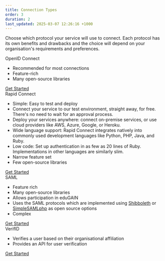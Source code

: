 ```yaml
---
title: Connection Types
order: 3
duration: 2
last_updated: 2025-03-07 12:26:16 +1000
---
```


Choose which protocol your service will use to connect. Each protocol has its own benefits and drawbacks and the choice will depend on your organisation's requirements and preferences.

<div class="card border-dark mt-4 mb-3">
  <div class="card-header text-white bg-primary">OpenID Connect</div>
    <div class="card-body">
      <ul class="list-group list-group-flush">
        <li class="list-group-item"><i class="fa fa-check-circle" style="color:green"></i> Recommended for most 
connections</li>
        <li class="list-group-item"><i class="fa fa-check-circle" style="color:green"></i> Feature-rich</li>
        <li class="list-group-item"><i class="fa fa-check-circle" style="color:green"></i> Many open-source 
libraries</li>
      </ul>
      <a href="/openid-connect-integration/01-overview" class="btn btn-primary mt-4">Get Started</a>
    </div>
</div>

<div class="card border-dark mb-3">
  <div class="card-header text-white bg-primary">Rapid Connect</div>
  <div class="card-body">
    <ul class="list-group list-group-flush">
      <li class="list-group-item"><i class="fa fa-check-circle" style="color:green"></i> Simple: Easy to test 
and deploy</li>
      <li class="list-group-item"><i class="fa fa-check-circle" style="color:green"></i> Connect your service to our test 
          environment, straight away, for free. There's no need to wait for an approval process.</li>
      <li class="list-group-item"><i class="fa fa-check-circle" style="color:green"></i> Deploy your 
services anywhere: connect on-premise services, or use cloud providers like AWS, Azure, Google, or Heroku.</li>
      <li class="list-group-item"><i class="fa fa-check-circle" style="color:green"></i> Wide language 
support: Rapid Connect integrates natively into commonly used development languages like Python, PHP, Java, and Ruby.
      </li>
      <li class="list-group-item"><i class="fa fa-check-circle" style="color:green"></i> Low code: Set up 
authentication in as few as 20 lines of Ruby. Implementations in other languages are similarly slim.
      </li>
      <li class="list-group-item"><i class="fa fa-ban" style="color:red"></i> Narrow feature set
      </li>
      <li class="list-group-item"><i class="fa fa-ban" style="color:red"></i> Few open-source libraries
      </li>
    </ul>
    <a href="/rapid-connect-integration/01-overview" class="btn btn-primary mt-4">Get Started</a>
  </div>
</div>

<div class="card border-dark mt-4 mb-3">
  <div class="card-header text-white bg-primary">SAML</div>
    <div class="card-body">
      <ul class="list-group list-group-flush">
        <li class="list-group-item"><i class="fa fa-check-circle" style="color:green"></i> Feature rich</li>
        <li class="list-group-item"><i class="fa fa-check-circle" style="color:green"></i> Many open-source 
libraries</li>
        <li class="list-group-item"><i class="fa fa-check-circle" style="color:green"></i> Allows participation in 
eduGAIN</li>
        <li class="list-group-item"><i class="fa fa-check-circle" style="color:green"></i> Uses the SAML 
protocols which are implemented using <a href="https://www.shibboleth.net/">Shibboleth</a> or <a href="https://simplesamlphp.org/">SimpleSAMLphp</a> as open source options</li>
        <li class="list-group-item"><i class="fa fa-ban" style="color:red"></i> Complex</li>
      </ul>
      <a href="/saml-integration/01-overview" class="btn btn-primary mt-4">Get Started</a>
    </div>
</div>

<div class="card border-dark mt-4 mb-3">
  <div class="card-header text-white bg-primary">VerifID</div>
    <div class="card-body">
      <ul class="list-group list-group-flush">
        <li class="list-group-item"><i class="fa fa-check-circle" style="color:green"></i> Verifies a user based on their organisational affiliation</li>
        <li class="list-group-item"><i class="fa fa-check-circle" style="color:green"></i> Provides an API for user verification</li>
      </ul>
      <a href="/verifid-integration/01-overview" class="btn btn-primary mt-4">Get Started</a>
    </div>
</div>